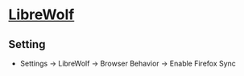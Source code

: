 # [LibreWolf](https://librewolf.net/)

## Setting

- Settings → LibreWolf → Browser Behavior → Enable Firefox Sync